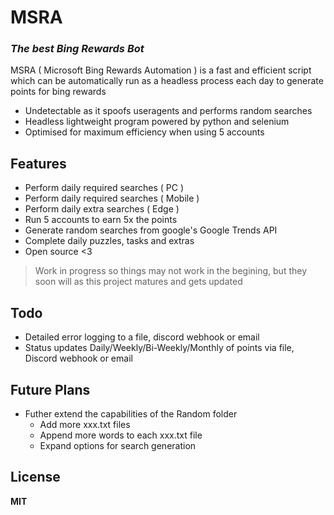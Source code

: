 # MSRA
### _The best Bing Rewards Bot_

MSRA ( Microsoft Bing Rewards Automation ) is a fast and efficient script 
which can be automatically run as a headless process each day to generate 
points for bing rewards

- Undetectable as it spoofs useragents and performs random searches
- Headless lightweight program powered by python and selenium
- Optimised for maximum efficiency when using 5 accounts

## Features

- Perform daily required searches ( PC )
- Perform daily required searches ( Mobile )
- Perform daily extra searches ( Edge )
- Run 5 accounts to earn 5x the points
- Generate random searches from google's Google Trends API
- Complete daily puzzles, tasks and extras
- Open source <3

> Work in progress so things may not work
> in the begining, but they soon will as
> this project matures and gets updated 

## Todo

- Detailed error logging to a file, discord webhook or email
- Status updates Daily/Weekly/Bi-Weekly/Monthly of points via file, Discord webhook or email

## Future Plans

- Futher extend the capabilities of the Random folder
    - Add more xxx.txt files
    - Append more words to each xxx.txt file
    - Expand options for search generation

## License

**MIT**
